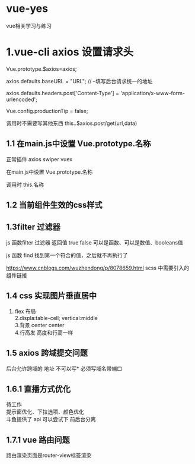 # vue-yes
vue相关学习与练习

# 1.vue-cli  axios 设置请求头

Vue.prototype.$axios=axios;

axios.defaults.baseURL = "URL"; // –填写后台请求统一的地址

axios.defaults.headers.post['Content-Type'] = 'application/x-www-form-urlencoded';

Vue.config.productionTip = false;


  调用时不需要写其他东西 this..$axios.post/get(url,data)

## 1.1 在main.js中设置 Vue.prototype.名称
正常插件  axios swiper vuex 

在main.js中设置 Vue.prototype.名称

调用时  this.名称

## 1.2 当前组件生效的css样式
<style scoped>
  
  
  /* 
 
     这个css样式只在当前组件生效 
  
     scoped  当前组件生效
     
  */
  
  
</style>

## 1.3filter 过滤器

js 函数filter 过滤器  返回值 true  false  可以是函数、可以是数值、booleans值

js 函数 find  找到第一个符合的值，之后就不再执行了



https://www.cnblogs.com/wuzhendong/p/8078659.html  scss 中需要引入的组件链接
## 1.4 css 实现图片垂直居中
1. flex 布局<br>
2.displa:table-cell;
  vertical:middle<br>
3.背景 center center<br>
4.行高发 高度和行高一样<br>
## 1.5 axios 跨域提交问题

后台允许跨域的 地址 不可以写*   必须写域名带端口

## 1.6.1  直播方式优化
待工作<br>
提示窗优化、下拉选项、颜色优化<br>
斗鱼提供了 api 可以尝试下 前后台分离
## 1.7.1  vue 路由问题<br>
   路由渲染页面是router-view标签渲染
